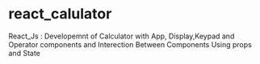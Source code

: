 # react_calulator
React_Js : Developemnt of Calculator with App, Display,Keypad and Operator components and Interection Between Components Using props and State
